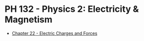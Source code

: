 # PH 132 - Physics 2: Electricity & Magnetism

- [Chapter 22 - Electric Charges and Forces](PH132/CH22.md)